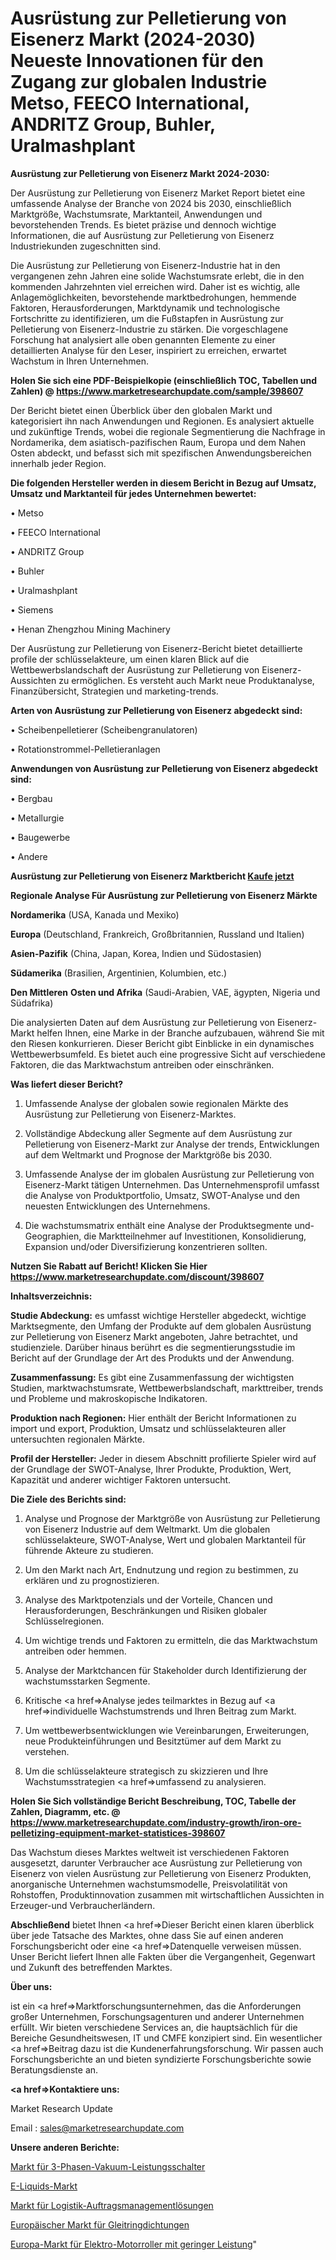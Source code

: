 # Ausrüstung zur Pelletierung von Eisenerz Markt (2024-2030) Neueste Innovationen für den Zugang zur globalen Industrie Metso, FEECO International, ANDRITZ Group, Buhler, Uralmashplant

<strong>Ausrüstung zur Pelletierung von Eisenerz Markt 2024-2030:</strong>

Der Ausrüstung zur Pelletierung von Eisenerz Market Report bietet eine umfassende Analyse der Branche von 2024 bis 2030, einschließlich Marktgröße, Wachstumsrate, Marktanteil, Anwendungen und bevorstehenden Trends. Es bietet präzise und dennoch wichtige Informationen, die auf Ausrüstung zur Pelletierung von Eisenerz Industriekunden zugeschnitten sind.

Die Ausrüstung zur Pelletierung von Eisenerz-Industrie hat in den vergangenen zehn Jahren eine solide Wachstumsrate erlebt, die in den kommenden Jahrzehnten viel erreichen wird. Daher ist es wichtig, alle Anlagemöglichkeiten, bevorstehende marktbedrohungen, hemmende Faktoren, Herausforderungen, Marktdynamik und technologische Fortschritte zu identifizieren, um die Fußstapfen in Ausrüstung zur Pelletierung von Eisenerz-Industrie zu stärken. Die vorgeschlagene Forschung hat analysiert alle oben genannten Elemente zu einer detaillierten Analyse für den Leser, inspiriert zu erreichen, erwartet Wachstum in Ihren Unternehmen.

<strong>Holen Sie sich eine PDF-Beispielkopie (einschließlich TOC, Tabellen und Zahlen) @
</strong><strong><a href=https://www.marketresearchupdate.com/sample/398607><strong>https://www.marketresearchupdate.com/sample/398607</u></font></a></strong></strong>

Der Bericht bietet einen Überblick über den globalen Markt und kategorisiert ihn nach Anwendungen und Regionen. Es analysiert aktuelle und zukünftige Trends, wobei die regionale Segmentierung die Nachfrage in Nordamerika, dem asiatisch-pazifischen Raum, Europa und dem Nahen Osten abdeckt, und befasst sich mit spezifischen Anwendungsbereichen innerhalb jeder Region.

<strong>Die folgenden Hersteller werden in diesem Bericht in Bezug auf Umsatz, Umsatz und Marktanteil für jedes Unternehmen bewertet:</strong>

• Metso

• FEECO International

• ANDRITZ Group

• Buhler

• Uralmashplant

• Siemens

• Henan Zhengzhou Mining Machinery

Der Ausrüstung zur Pelletierung von Eisenerz-Bericht bietet detaillierte profile der schlüsselakteure, um einen klaren Blick auf die Wettbewerbslandschaft der Ausrüstung zur Pelletierung von Eisenerz-Aussichten zu ermöglichen. Es versteht auch Markt neue Produktanalyse, Finanzübersicht, Strategien und marketing-trends.

<strong>Arten von Ausrüstung zur Pelletierung von Eisenerz abgedeckt sind:</strong>

• Scheibenpelletierer (Scheibengranulatoren)

• Rotationstrommel-Pelletieranlagen

<strong>Anwendungen von Ausrüstung zur Pelletierung von Eisenerz abgedeckt sind:</strong>

• Bergbau

• Metallurgie

• Baugewerbe

• Andere

<strong>Ausrüstung zur Pelletierung von Eisenerz Marktbericht <a href=https://www.marketresearchupdate.com/buynow/398607>Kaufe jetzt</a></strong>

<strong>Regionale Analyse Für Ausrüstung zur Pelletierung von Eisenerz Märkte</strong>

<strong>Nordamerika</strong> (USA, Kanada und Mexiko)

<strong>Europa</strong> (Deutschland, Frankreich, Großbritannien, Russland und Italien)

<strong>Asien-Pazifik</strong> (China, Japan, Korea, Indien und Südostasien)

<strong>Südamerika</strong> (Brasilien, Argentinien, Kolumbien, etc.)

<strong>Den Mittleren</strong> <strong>Osten und Afrika</strong> (Saudi-Arabien, VAE, ägypten, Nigeria und Südafrika)

Die analysierten Daten auf dem Ausrüstung zur Pelletierung von Eisenerz-Markt helfen Ihnen, eine Marke in der Branche aufzubauen, während Sie mit den Riesen konkurrieren. Dieser Bericht gibt Einblicke in ein dynamisches Wettbewerbsumfeld. Es bietet auch eine progressive Sicht auf verschiedene Faktoren, die das Marktwachstum antreiben oder einschränken.

<strong>Was liefert dieser Bericht?</strong>

1. Umfassende Analyse der globalen sowie regionalen Märkte des Ausrüstung zur Pelletierung von Eisenerz-Marktes.

2. Vollständige Abdeckung aller Segmente auf dem Ausrüstung zur Pelletierung von Eisenerz-Markt zur Analyse der trends, Entwicklungen auf dem Weltmarkt und Prognose der Marktgröße bis 2030.

3. Umfassende Analyse der im globalen Ausrüstung zur Pelletierung von Eisenerz-Markt tätigen Unternehmen. Das Unternehmensprofil umfasst die Analyse von Produktportfolio, Umsatz, SWOT-Analyse und den neuesten Entwicklungen des Unternehmens.

4. Die wachstumsmatrix enthält eine Analyse der Produktsegmente und-Geographien, die Marktteilnehmer auf Investitionen, Konsolidierung, Expansion und/oder Diversifizierung konzentrieren sollten.

<strong>Nutzen Sie Rabatt auf Bericht! Klicken Sie Hier
</strong><strong><a href=https://www.marketresearchupdate.com/discount/398607>https://www.marketresearchupdate.com/discount/398607</b></u></font></strong></a>

<strong>Inhaltsverzeichnis:</strong>

<strong>Studie Abdeckung:</strong> es umfasst wichtige Hersteller abgedeckt, wichtige Marktsegmente, den Umfang der Produkte auf dem globalen Ausrüstung zur Pelletierung von Eisenerz Markt angeboten, Jahre betrachtet, und studienziele. Darüber hinaus berührt es die segmentierungsstudie im Bericht auf der Grundlage der Art des Produkts und der Anwendung.

<strong>Zusammenfassung:</strong> Es gibt eine Zusammenfassung der wichtigsten Studien, marktwachstumsrate, Wettbewerbslandschaft, markttreiber, trends und Probleme und makroskopische Indikatoren.

<strong>Produktion nach Regionen:</strong> Hier enthält der Bericht Informationen zu import und export, Produktion, Umsatz und schlüsselakteuren aller untersuchten regionalen Märkte.

<strong>Profil der Hersteller:</strong> Jeder in diesem Abschnitt profilierte Spieler wird auf der Grundlage der SWOT-Analyse, Ihrer Produkte, Produktion, Wert, Kapazität und anderer wichtiger Faktoren untersucht.

<strong>Die Ziele des Berichts sind:</strong>

1) Analyse und Prognose der Marktgröße von Ausrüstung zur Pelletierung von Eisenerz Industrie auf dem Weltmarkt.
Um die globalen schlüsselakteure, SWOT-Analyse, Wert und globalen Marktanteil für führende Akteure zu studieren.

2) Um den Markt nach Art, Endnutzung und region zu bestimmen, zu erklären und zu prognostizieren.

3) Analyse des Marktpotenzials und der Vorteile, Chancen und Herausforderungen, Beschränkungen und Risiken globaler Schlüsselregionen.

4) Um wichtige trends und Faktoren zu ermitteln, die das Marktwachstum antreiben oder hemmen.

5) Analyse der Marktchancen für Stakeholder durch Identifizierung der wachstumsstarken Segmente.

6) Kritische <a href=>Analyse</a> jedes teilmarktes in Bezug auf <a href=>individuelle</a> Wachstumstrends und Ihren Beitrag zum Markt.

7) Um wettbewerbsentwicklungen wie Vereinbarungen, Erweiterungen, neue Produkteinführungen und Besitztümer auf dem Markt zu verstehen.

8) Um die schlüsselakteure strategisch zu skizzieren und Ihre Wachstumsstrategien <a href=>umfassend</a> zu analysieren.

<strong>Holen Sie Sich vollständige Bericht Beschreibung, TOC, Tabelle der Zahlen, Diagramm, etc. @ </strong><strong><a href=https://www.marketresearchupdate.com/industry-growth/iron-ore-pelletizing-equipment-market-statistices-398607>https://www.marketresearchupdate.com/industry-growth/iron-ore-pelletizing-equipment-market-statistices-398607</a></font></strong>

Das Wachstum dieses Marktes weltweit ist verschiedenen Faktoren ausgesetzt, darunter Verbraucher ace Ausrüstung zur Pelletierung von Eisenerz von vielen Ausrüstung zur Pelletierung von Eisenerz Produkten, anorganische Unternehmen wachstumsmodelle, Preisvolatilität von Rohstoffen, Produktinnovation zusammen mit wirtschaftlichen Aussichten in Erzeuger-und Verbraucherländern.

<strong>Abschließend</strong> bietet Ihnen <a href=>Dieser</a> Bericht einen klaren überblick über jede Tatsache des Marktes, ohne dass Sie auf einen anderen Forschungsbericht oder eine <a href=>Datenquelle</a> verweisen müssen. Unser Bericht liefert Ihnen alle Fakten über die Vergangenheit, Gegenwart und Zukunft des betreffenden Marktes.

<strong>Über uns:</strong>

 ist ein <a href=>Marktfors</a>chungsunternehmen, das die Anforderungen großer Unternehmen, Forschungsagenturen und anderer Unternehmen erfüllt. Wir bieten verschiedene Services an, die hauptsächlich für die Bereiche Gesundheitswesen, IT und CMFE konzipiert sind. Ein wesentlicher <a href=>Beitrag</a> dazu ist die Kundenerfahrungsforschung. Wir passen auch Forschungsberichte an und bieten syndizierte Forschungsberichte sowie Beratungsdienste an.

<strong><a href=>Kontaktiere uns:</a></strong>

Market Research Update

Email : sales@marketresearchupdate.com

<strong>Unsere anderen Berichte:</strong>

<a href=https://www.linkedin.com/pulse/3-phase-vacuum-circuit-breaker-market-2023-what>Markt für 3-Phasen-Vakuum-Leistungsschalter</a>

<a href=https://www.linkedin.com/pulse/e-liquids-market-size-share-outlook-growth-prospects>E-Liquids-Markt</a>

<a href=https://www.linkedin.com/pulse/logistics-order-management-solutions-market>Markt für Logistik-Auftragsmanagementlösungen</a>

<a href=https://www.linkedin.com/pulse/europe-mechanical-seal-market-analysis-2023-size-share>Europäischer Markt für Gleitringdichtungen</a>

<a href=https://www.linkedin.com/pulse/europe-low-powered-electric-motorcycle-scooter-market>Europa-Markt für Elektro-Motorroller mit geringer Leistung</a>"
